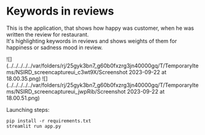 # Keywords in reviews
This is the application, that shows how happy was customer, when he was written the review for restaurant.   
It's highlighting keywords in reviews and shows weights of them for happiness or sadness mood in review. 

![](../../../../../var/folders/rj/25gyk3bn7_g60b0fxzrg3jn40000gq/T/TemporaryItems/NSIRD_screencaptureui_c3wt9X/Screenshot 2023-09-22 at 18.00.35.png)
![](../../../../../var/folders/rj/25gyk3bn7_g60b0fxzrg3jn40000gq/T/TemporaryItems/NSIRD_screencaptureui_jwpRib/Screenshot 2023-09-22 at 18.00.51.png)

Launching steps:  
```
pip install -r requirements.txt
streamlit run app.py
```


